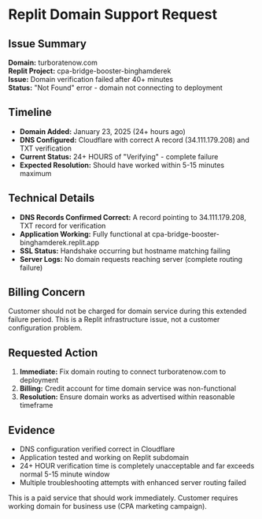 # Replit Domain Support Request

## Issue Summary
**Domain:** turboratenow.com  
**Replit Project:** cpa-bridge-booster-binghamderek  
**Issue:** Domain verification failed after 40+ minutes  
**Status:** "Not Found" error - domain not connecting to deployment  

## Timeline
- **Domain Added:** January 23, 2025 (24+ hours ago)
- **DNS Configured:** Cloudflare with correct A record (34.111.179.208) and TXT verification
- **Current Status:** 24+ HOURS of "Verifying" - complete failure
- **Expected Resolution:** Should have worked within 5-15 minutes maximum

## Technical Details
- **DNS Records Confirmed Correct:** A record pointing to 34.111.179.208, TXT record for verification
- **Application Working:** Fully functional at cpa-bridge-booster-binghamderek.replit.app
- **SSL Status:** Handshake occurring but hostname matching failing
- **Server Logs:** No domain requests reaching server (complete routing failure)

## Billing Concern
Customer should not be charged for domain service during this extended failure period. This is a Replit infrastructure issue, not a customer configuration problem.

## Requested Action
1. **Immediate:** Fix domain routing to connect turboratenow.com to deployment
2. **Billing:** Credit account for time domain service was non-functional
3. **Resolution:** Ensure domain works as advertised within reasonable timeframe

## Evidence
- DNS configuration verified correct in Cloudflare
- Application tested and working on Replit subdomain
- 24+ HOUR verification time is completely unacceptable and far exceeds normal 5-15 minute window
- Multiple troubleshooting attempts with enhanced server routing failed

This is a paid service that should work immediately. Customer requires working domain for business use (CPA marketing campaign).